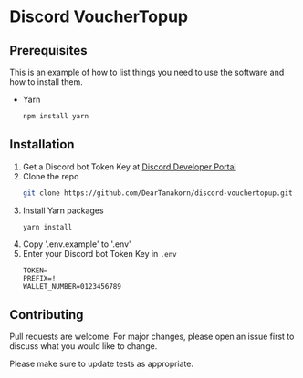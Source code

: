 # Discord VoucherTopup

## Prerequisites
This is an example of how to list things you need to use the software and how to install them.
* Yarn
  ```sh
  npm install yarn
  ```

## Installation
1. Get a Discord bot Token Key at [Discord Developer Portal](https://discord.com/developers/applications)
2. Clone the repo
    ```sh
    git clone https://github.com/DearTanakorn/discord-vouchertopup.git
    ```
3. Install Yarn packages
    ```sh
    yarn install
    ```
4. Copy '.env.example' to '.env'
5. Enter your Discord bot Token Key in `.env`
    ```
    TOKEN=
    PREFIX=!
    WALLET_NUMBER=0123456789
    ```
    
## Contributing
Pull requests are welcome. For major changes, please open an issue first to discuss what you would like to change.

Please make sure to update tests as appropriate.
